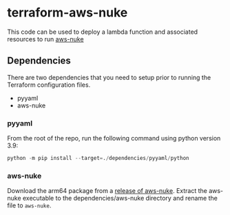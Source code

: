 # terraform-aws-nuke

This code can be used to deploy a lambda function and associated resources to run [aws-nuke](https://github.com/rebuy-de/aws-nuke)

## Dependencies

There are two dependencies that you need to setup prior to running the Terraform configuration files.

- pyyaml
- aws-nuke

### pyyaml

From the root of the repo, run the following command using python version 3.9:
```Python
python -m pip install --target=./dependencies/pyyaml/python
```

### aws-nuke

Download the arm64 package from a [release of aws-nuke](https://github.com/rebuy-de/aws-nuke/releases). Extract the aws-nuke executable to the dependencies/aws-nuke directory and rename the file to `aws-nuke`.
